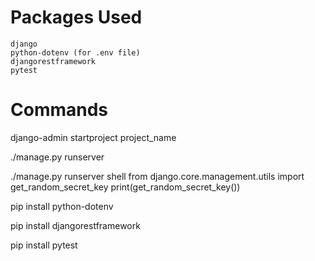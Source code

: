 # Packages Used
    django
    python-dotenv (for .env file)
    djangorestframework
    pytest


# Commands
django-admin startproject project_name

./manage.py runserver

./manage.py runserver shell
from django.core.management.utils import get_random_secret_key
print(get_random_secret_key())

pip install python-dotenv

pip install djangorestframework

pip install pytest
